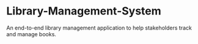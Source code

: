 # Library-Management-System
An end-to-end library management application to help stakeholders track and manage books.
